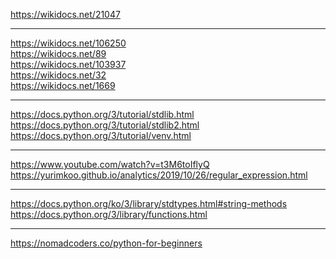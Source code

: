 https://wikidocs.net/21047<br>

<hr>

https://wikidocs.net/106250<br>
https://wikidocs.net/89<br>
https://wikidocs.net/103937<br>
https://wikidocs.net/32<br>
https://wikidocs.net/1669<br>

<hr>

https://docs.python.org/3/tutorial/stdlib.html<br>
https://docs.python.org/3/tutorial/stdlib2.html<br>
https://docs.python.org/3/tutorial/venv.html<br>
 
<hr>

https://www.youtube.com/watch?v=t3M6toIflyQ<br>
https://yurimkoo.github.io/analytics/2019/10/26/regular_expression.html<br>
 
<hr>

https://docs.python.org/ko/3/library/stdtypes.html#string-methods<br>
https://docs.python.org/3/library/functions.html<br>

<hr>

https://nomadcoders.co/python-for-beginners<br>